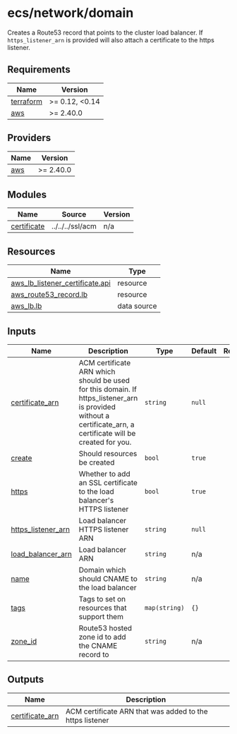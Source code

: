 # ecs/network/domain

Creates a Route53 record that points to the cluster load balancer. If `https_listener_arn` is provided will also attach a certificate to the https listener.

<!-- BEGIN_TF_DOCS -->
## Requirements

| Name | Version |
|------|---------|
| <a name="requirement_terraform"></a> [terraform](#requirement\_terraform) | >= 0.12, <0.14 |
| <a name="requirement_aws"></a> [aws](#requirement\_aws) | >= 2.40.0 |

## Providers

| Name | Version |
|------|---------|
| <a name="provider_aws"></a> [aws](#provider\_aws) | >= 2.40.0 |

## Modules

| Name | Source | Version |
|------|--------|---------|
| <a name="module_certificate"></a> [certificate](#module\_certificate) | ../../../ssl/acm | n/a |

## Resources

| Name | Type |
|------|------|
| [aws_lb_listener_certificate.api](https://registry.terraform.io/providers/hashicorp/aws/latest/docs/resources/lb_listener_certificate) | resource |
| [aws_route53_record.lb](https://registry.terraform.io/providers/hashicorp/aws/latest/docs/resources/route53_record) | resource |
| [aws_lb.lb](https://registry.terraform.io/providers/hashicorp/aws/latest/docs/data-sources/lb) | data source |

## Inputs

| Name | Description | Type | Default | Required |
|------|-------------|------|---------|:--------:|
| <a name="input_certificate_arn"></a> [certificate\_arn](#input\_certificate\_arn) | ACM certificate ARN which should be used for this domain. If https\_listener\_arn is provided without a certificate\_arn, a certificate will be created for you. | `string` | `null` | no |
| <a name="input_create"></a> [create](#input\_create) | Should resources be created | `bool` | `true` | no |
| <a name="input_https"></a> [https](#input\_https) | Whether to add an SSL certificate to the load balancer's HTTPS listener | `bool` | `true` | no |
| <a name="input_https_listener_arn"></a> [https\_listener\_arn](#input\_https\_listener\_arn) | Load balancer HTTPS listener ARN | `string` | `null` | no |
| <a name="input_load_balancer_arn"></a> [load\_balancer\_arn](#input\_load\_balancer\_arn) | Load balancer ARN | `string` | n/a | yes |
| <a name="input_name"></a> [name](#input\_name) | Domain which should CNAME to the load balancer | `string` | n/a | yes |
| <a name="input_tags"></a> [tags](#input\_tags) | Tags to set on resources that support them | `map(string)` | `{}` | no |
| <a name="input_zone_id"></a> [zone\_id](#input\_zone\_id) | Route53 hosted zone id to add the CNAME record to | `string` | n/a | yes |

## Outputs

| Name | Description |
|------|-------------|
| <a name="output_certificate_arn"></a> [certificate\_arn](#output\_certificate\_arn) | ACM certificate ARN that was added to the https listener |
<!-- END_TF_DOCS -->

